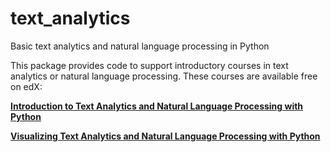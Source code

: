 # text_analytics
Basic text analytics and natural language processing in Python

This package provides code to support introductory courses in text analytics or natural language processing. These courses are available free on edX:

[**Introduction to Text Analytics and Natural Language Processing with Python**](https://www.edx.org/course/introduction-to-text-analytics-with-python)

[**Visualizing Text Analytics and Natural Language Processing with Python**](https://www.edx.org/course/visualizing-text-analytics-with-python)
